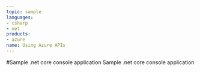 ```yaml
---
topic: sample
languages:
- csharp
- net
products:
- azure
name: Using Azure APIs
---
```

#Sample .net core console application
Sample .net core console application